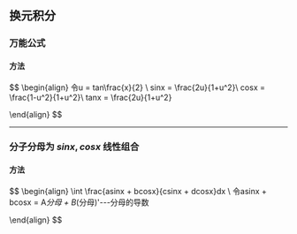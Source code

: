 ## 换元积分

### 万能公式

#### 方法
$$
\begin{align}
令u = tan\frac{x}{2} \\
sinx = \frac{2u}{1+u^2}\\
cosx = \frac{1-u^2}{1+u^2}\\
tanx = \frac{2u}{1+u^2}

\end{align}
$$

*****
### 分子分母为 $sinx,cosx$ 线性组合
#### 方法
$$
\begin{align}
\int \frac{asinx + bcosx}{csinx + dcosx}dx \\
令asinx + bcosx = A*分母 + B*(分母)'---分母的导数

\end{align}
$$